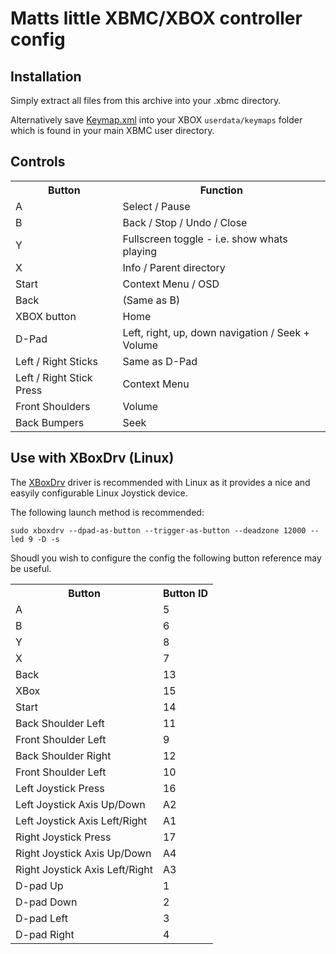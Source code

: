 Matts little XBMC/XBOX controller config
========================================

Installation
------------

Simply extract all files from this archive into your .xbmc directory.

Alternatively save [Keymap.xml](https://raw.github.com/hash-bang/XBMC-XBOX/master/userdata/keymaps/Keymap.xml) into your XBOX `userdata/keymaps` folder which is found in your main XBMC user directory.


Controls
--------
<table>
	<tr>
		<th>Button</th>
		<th>Function</th>
	</tr>
	<tr>
		<td>A</td>
		<td>Select / Pause</td>
	</tr>
	<tr>
		<td>B</td>
		<td>Back /  Stop / Undo / Close</td>
	</tr>
	<tr>
		<td>Y</td>
		<td>Fullscreen toggle - i.e. show whats playing</td>
	</tr>
	<tr>
		<td>X</td>
		<td>Info / Parent directory</td>
	</tr>
	<tr>
		<td>Start</td>
		<td>Context Menu / OSD</td>
	</tr>
	<tr>
		<td>Back</td>
		<td>(Same as B)</td>
	</tr>
	<tr>
		<td>XBOX button</td>
		<td>Home</td>
	</tr>
	<tr>
		<td>D-Pad</td>
		<td>Left, right, up, down navigation / Seek + Volume</td>
	</tr>
	<tr>
		<td>Left / Right Sticks</td>
		<td>Same as D-Pad</td>
	</tr>
	<tr>
		<td>Left / Right Stick Press</td>
		<td>Context Menu</td>
	</tr>
	<tr>
		<td>Front Shoulders</td>
		<td>Volume</td>
	</tr>
	<tr>
		<td>Back Bumpers</td>
		<td>Seek</td>
	</tr>
</table>


Use with XBoxDrv (Linux)
------------------------
The [XBoxDrv](http://pingus.seul.org/~grumbel/xboxdrv/) driver is recommended with Linux as it provides a nice and easyily configurable Linux Joystick device.

The following launch method is recommended:

	sudo xboxdrv --dpad-as-button --trigger-as-button --deadzone 12000 --led 9 -D -s


Shoudl you wish to configure the config the following button reference may be useful.

<table>
	<tr>
		<th>Button</th>
		<th>Button ID</th>
	</tr>
	<tr>
		<td>A</td>
		<td>5</td>
	</tr>
	<tr>
		<td>B</td>
		<td>6</td>
	</tr>
	<tr>
		<td>Y</td>
		<td>8</td>
	</tr>
	<tr>
		<td>X</td>
		<td>7</td>
	</tr>
	<tr>
		<td>Back</td>
		<td>13</td>
	</tr>
	<tr>
		<td>XBox</td>
		<td>15</td>
	</tr>
	<tr>
		<td>Start</td>
		<td>14</td>
	</tr>
	<tr>
		<td>Back Shoulder Left</td>
		<td>11</td>
	</tr>
	<tr>
		<td>Front Shoulder Left</td>
		<td>9</td>
	</tr>
	<tr>
		<td>Back Shoulder Right</td>
		<td>12</td>
	</tr>
	<tr>
		<td>Front Shoulder Left</td>
		<td>10</td>
	</tr>
	<tr>
		<td>Left Joystick Press</td>
		<td>16</td>
	</tr>
	<tr>
		<td>Left Joystick Axis Up/Down</td>
		<td>A2</td>
	</tr>
	<tr>
		<td>Left Joystick Axis Left/Right</td>
		<td>A1</td>
	</tr>
	<tr>
		<td>Right Joystick Press</td>
		<td>17</td>
	</tr>
	<tr>
		<td>Right Joystick Axis Up/Down</td>
		<td>A4</td>
	</tr>
	<tr>
		<td>Right Joystick Axis Left/Right</td>
		<td>A3</td>
	</tr>
	<tr>
		<td>D-pad Up</td>
		<td>1</td>
	</tr>
	<tr>
		<td>D-pad Down</td>
		<td>2</td>
	</tr>
	<tr>
		<td>D-pad Left</td>
		<td>3</td>
	</tr>
	<tr>
		<td>D-pad Right</td>
		<td>4</td>
	</tr>
</table>
